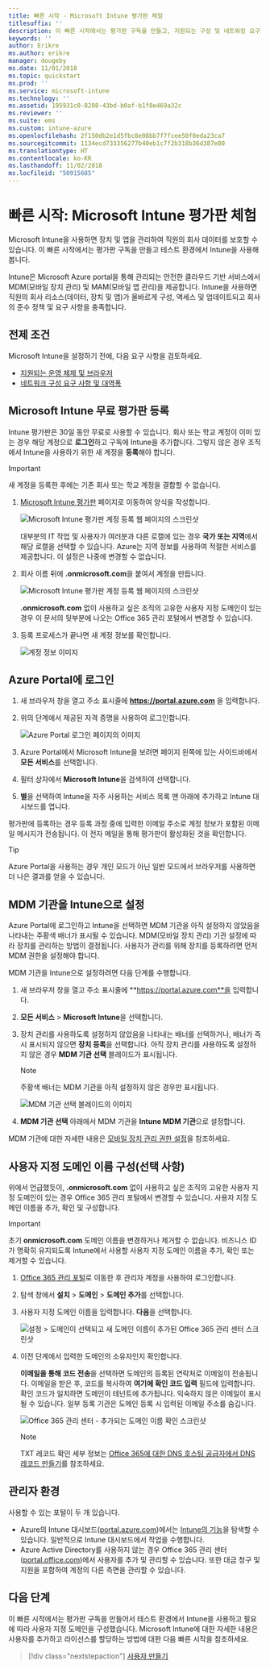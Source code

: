 ```yaml
---
title: 빠른 시작 - Microsoft Intune 평가판 체험
titlesuffix: ''
description: 이 빠른 시작에서는 평가판 구독을 만들고, 지원되는 구성 및 네트워킹 요구 사항을 이해하고, 필요에 따라 도메인 이름을 구성해 보겠습니다.
keywords: ''
author: Erikre
ms.author: erikre
manager: dougeby
ms.date: 11/01/2018
ms.topic: quickstart
ms.prod: ''
ms.service: microsoft-intune
ms.technology: ''
ms.assetid: 195931c0-8208-43bd-b0af-b1f8e469a32c
ms.reviewer: ''
ms.suite: ems
ms.custom: intune-azure
ms.openlocfilehash: 2f150db2e1d5fbc8e08bb7f7fcee50f0eda23ca7
ms.sourcegitcommit: 1134ecd733356277b40eb1c7f2b318b36d387e00
ms.translationtype: HT
ms.contentlocale: ko-KR
ms.lasthandoff: 11/02/2018
ms.locfileid: "50915685"
---
```

# <a name="quickstart-try-microsoft-intune-for-free"></a>빠른 시작: Microsoft Intune 평가판 체험 

Microsoft Intune을 사용하면 장치 및 앱을 관리하여 직원의 회사 데이터를 보호할 수 있습니다. 이 빠른 시작에서는 평가판 구독을 만들고 테스트 환경에서 Intune을 사용해 봅니다.

Intune은 Microsoft Azure portal을 통해 관리되는 안전한 클라우드 기반 서비스에서 MDM(모바일 장치 관리) 및 MAM(모바일 앱 관리)을 제공합니다. Intune을 사용하면 직원의 회사 리소스(데이터, 장치 및 앱)가 올바르게 구성, 액세스 및 업데이트되고 회사의 준수 정책 및 요구 사항을 충족합니다. 

## <a name="prerequisites"></a>전제 조건
Microsoft Intune을 설정하기 전에, 다음 요구 사항을 검토하세요.

   - [지원되는 운영 체제 및 브라우저](supported-devices-browsers.md) 
   - [네트워크 구성 요구 사항 및 대역폭](network-bandwidth-use.md)

## <a name="sign-up-for-a-microsoft-intune-free-trial"></a>Microsoft Intune 무료 평가판 등록

Intune 평가판은 30일 동안 무료로 사용할 수 있습니다. 회사 또는 학교 계정이 이미 있는 경우 해당 계정으로 **로그인**하고 구독에 Intune을 추가합니다. 그렇지 않은 경우 조직에서 Intune을 사용하기 위한 새 계정을 **등록**해야 합니다.

> [!IMPORTANT]
> 새 계정을 등록한 후에는 기존 회사 또는 학교 계정을 결합할 수 없습니다.

1. [Microsoft Intune 평가판](https://go.microsoft.com/fwlink/?linkid=2019088) 페이지로 이동하여 양식을 작성합니다.

    ![Microsoft Intune 평가판 계정 등록 웹 페이지의 스크린샷](./media/account-sign-up-site-full-browser.png)

    대부분의 IT 작업 및 사용자가 여러분과 다른 로캘에 있는 경우 **국가 또는 지역**에서 해당 로캘을 선택할 수 있습니다. Azure는 지역 정보를 사용하여 적절한 서비스를 제공합니다. 이 설정은 나중에 변경할 수 없습니다.

2. 회사 이름 뒤에 **.onmicrosoft.com**을 붙여서 계정을 만듭니다. 

    ![Microsoft Intune 평가판 계정 등록 웹 페이지의 스크린샷](./media/account-sign-up-site-user-id.png)

    **.onmicrosoft.com** 없이 사용하고 싶은 조직의 고유한 사용자 지정 도메인이 있는 경우 이 문서의 뒷부분에 나오는 Office 365 관리 포털에서 변경할 수 있습니다.

3. 등록 프로세스가 끝나면 새 계정 정보를 확인합니다.

    ![계정 정보 이미지](./media/intune-end-of-sign-up-process.png) 

## <a name="sign-in-to-the-azure-portal"></a>Azure Portal에 로그인

1. 새 브라우저 창을 열고 주소 표시줄에 **https://portal.azure.com** 을 입력합니다. 
2. 위의 단계에서 제공된 자격 증명을 사용하여 로그인합니다.

    ![Azure Portal 로그인 페이지의 이미지](./media/azure-portal-signin.png)

3. Azure Portal에서 Microsoft Intune을 보려면 페이지 왼쪽에 있는 사이드바에서 **모든 서비스**를 선택합니다.
4. 필터 상자에서 **Microsoft Intune**을 검색하여 선택합니다.
5. **별**을 선택하여 Intune을 자주 사용하는 서비스 목록 맨 아래에 추가하고 Intune 대시보드를 엽니다.

평가판에 등록하는 경우 등록 과정 중에 입력한 이메일 주소로 계정 정보가 포함된 이메일 메시지가 전송됩니다. 이 전자 메일을 통해 평가판이 활성화된 것을 확인합니다.

> [!TIP]
> Azure Portal을 사용하는 경우 개인 모드가 아닌 일반 모드에서 브라우저를 사용하면 더 나은 결과를 얻을 수 있습니다.

## <a name="set-the-mdm-authority-to-intune"></a>MDM 기관을 Intune으로 설정

Azure Portal에 로그인하고 Intune을 선택하면 MDM 기관을 아직 설정하지 않았음을 나타내는 주황색 배너가 표시될 수 있습니다. MDM(모바일 장치 관리) 기관 설정에 따라 장치를 관리하는 방법이 결정됩니다. 사용자가 관리를 위해 장치를 등록하려면 먼저 MDM 권한을 설정해야 합니다.

MDM 기관을 Intune으로 설정하려면 다음 단계를 수행합니다.

1. 새 브라우저 창을 열고 주소 표시줄에 **https://portal.azure.com**을 입력합니다. 
2. **모든 서비스** > **Microsoft Intune**을 선택합니다.
3. 장치 관리를 사용하도록 설정하지 않았음을 나타내는 배너를 선택하거나, 배너가 즉시 표시되지 않으면 **장치 등록**을 선택합니다. 아직 장치 관리를 사용하도록 설정하지 않은 경우 **MDM 기관 선택** 블레이드가 표시됩니다.

    > [!NOTE]
    > 주황색 배너는 MDM 기관을 아직 설정하지 않은 경우만 표시됩니다.

    ![MDM 기관 선택 블레이드의 이미지](./media/choose-mdm-authority.png) 

4. **MDM 기관 선택** 아래에서 MDM 기관을 **Intune MDM 기관**으로 설정합니다.

MDM 기관에 대한 자세한 내용은 [모바일 장치 관리 권한 설정](mdm-authority-set.md)을 참조하세요.

## <a name="configure-your-custom-domain-name-optional"></a>사용자 지정 도메인 이름 구성(선택 사항)

위에서 언급했듯이, **.onmicrosoft.com** 없이 사용하고 싶은 조직의 고유한 사용자 지정 도메인이 있는 경우 Office 365 관리 포털에서 변경할 수 있습니다. 사용자 지정 도메인 이름을 추가, 확인 및 구성합니다.  

> [!IMPORTANT]
> 초기 **onmicrosoft.com** 도메인 이름을 변경하거나 제거할 수 없습니다. 비즈니스 ID가 명확히 유지되도록 Intune에서 사용할 사용자 지정 도메인 이름을 추가, 확인 또는 제거할 수 있습니다.

1. [Office 365 관리 포털](https://portal.office.com/Admin/Default.aspx)로 이동한 후 관리자 계정을 사용하여 로그인합니다.

2. 탐색 창에서 **설치** > **도메인** > **도메인 추가**를 선택합니다.

3. 사용자 지정 도메인 이름을 입력합니다. **다음**을 선택합니다.

   ![설정 > 도메인이 선택되고 새 도메인 이름이 추가된 Office 365 관리 센터 스크린샷](./media/domain-custom-add.png)

4. 이전 단계에서 입력한 도메인의 소유자인지 확인합니다. 
    
    **이메일을 통해 코드 전송**을 선택하면 도메인의 등록된 연락처로 이메일이 전송됩니다. 이메일을 받은 후, 코드를 복사하여 **여기에 확인 코드 입력** 필드에 입력합니다. 확인 코드가 일치하면 도메인이 테넌트에 추가됩니다. 익숙하지 않은 이메일이 표시될 수 있습니다. 일부 등록 기관은 도메인 등록 시 입력된 이메일 주소를 숨깁니다.

   ![Office 365 관리 센터 - 추가되는 도메인 이름 확인 스크린샷](./media/domain-custom-verify.png)

   > [!NOTE]
   > TXT 레코드 확인 세부 정보는 [Office 365에 대한 DNS 호스팅 공급자에서 DNS 레코드 만들기](https://support.office.com/article/Create-DNS-records-at-any-DNS-hosting-provider-for-Office-365-7B7B075D-79F9-4E37-8A9E-FB60C1D95166)를 참조하세요.

## <a name="admin-experiences"></a>관리자 환경

사용할 수 있는 포털이 두 개 있습니다.
- Azure의 Intune 대시보드([portal.azure.com](https://portal.azure.com))에서는 [Intune의 기능](what-is-intune.md)을 탐색할 수 있습니다. 일반적으로 Intune 대시보드에서 작업을 수행합니다.
- Azure Active Directory를 사용하지 않는 경우 Office 365 관리 센터([portal.office.com](https://portal.office.com))에서 사용자를 추가 및 관리할 수 있습니다. 또한 대금 청구 및 지원을 포함하여 계정의 다른 측면을 관리할 수 있습니다.

## <a name="next-steps"></a>다음 단계

이 빠른 시작에서는 평가판 구독을 만들어서 테스트 환경에서 Intune을 사용하고 필요에 따라 사용자 지정 도메인을 구성했습니다. Microsoft Intune에 대한 자세한 내용은 사용자를 추가하고 라이선스를 할당하는 방법에 대한 다음 빠른 시작을 참조하세요.

> [!div class="nextstepaction"]
> [사용자 만들기](quickstart-create-user.md)

